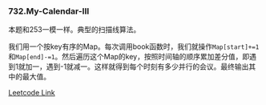 ### 732.My-Calendar-III

本题和253一模一样。典型的扫描线算法。

我们用一个按key有序的Map。每次调用book函数时，我们就操作```Map[start]+=1```和```Map[end]-=1```。然后遍历这个Map的key，按照时间轴的顺序累加差分值，即遇到1就加一，遇到-1就减一。这样就得到每个时刻有多少并行的会议。最终输出其中的最大值。

[Leetcode Link](https://leetcode.com/problems/my-calendar-iii)
